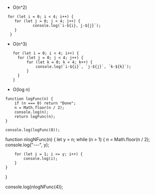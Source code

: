 -   O(n^2)

```|
 for (let i = 0; i < 4; i++) {
    for (let j = 0; j < 4; j++) {
            console.log(`i-${i}, j-${j}`);
    }
  }
```

-   O(n^3)

    ```
    for (let i = 0; i < 4; i++) {
      for (let j = 0; j < 4; j++) {
          for (let k = 0; k < 4; k++) {
              console.log(`i-${i}`, `j-${j}`, `k-${k}`);
          }
      }
    }

    ```

-   O(log n)

```
function logFunc(n) {
    if (n === 0) return "Done";
    n = Math.floor(n / 2);
    console.log(n);
    return logFunc(n);
}

console.log(logFunc(8));
```

function nlogNFunc(n) {
let y = n;
while (n > 1) {
n = Math.floor(n / 2);
console.log("---", y);

        for (let i = 1; i <= y; i++) {
            console.log(i);
        }
    }

}

console.log(nlogNFunc(4));
